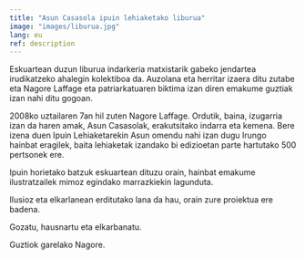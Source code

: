 ```yaml
---
title: "Asun Casasola ipuin lehiaketako liburua"
image: "images/liburua.jpg"
lang: eu
ref: description
---
```


Eskuartean duzun liburua indarkeria matxistarik gabeko jendartea irudikatzeko ahalegin kolektiboa da. Auzolana eta herritar izaera ditu zutabe eta Nagore Laffage eta patriarkatuaren biktima izan diren emakume guztiak izan nahi ditu gogoan.

2008ko uztailaren 7an hil zuten Nagore Laffage. Ordutik, baina, izugarria izan da haren amak, Asun Casasolak, erakutsitako indarra eta kemena. Bere izena duen Ipuin Lehiaketarekin Asun omendu nahi izan dugu Irungo hainbat eragilek, baita lehiaketak izandako bi edizioetan parte hartutako 500 pertsonek ere.

Ipuin horietako batzuk eskuartean dituzu orain, hainbat emakume ilustratzailek mimoz egindako marrazkiekin lagunduta.

Ilusioz eta elkarlanean erditutako lana da hau, orain zure proiektua ere badena.

Gozatu, hausnartu eta elkarbanatu.

Guztiok garelako Nagore.

